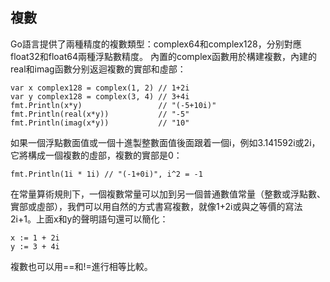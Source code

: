 ## 複數

Go語言提供了兩種精度的複數類型：complex64和complex128，分别對應float32和float64兩種浮點數精度。
內置的complex函數用於構建複數，內建的real和imag函數分别返迴複數的實部和虛部：

```
var x complex128 = complex(1, 2) // 1+2i
var y complex128 = complex(3, 4) // 3+4i
fmt.Println(x*y)                 // "(-5+10i)"
fmt.Println(real(x*y))           // "-5"
fmt.Println(imag(x*y))           // "10"
```

如果一個浮點數面值或一個十進製整數面值後面跟着一個i，例如3.141592i或2i，它將構成一個複數的虛部，複數的實部是0：

```
fmt.Println(1i * 1i) // "(-1+0i)", i^2 = -1
```

在常量算術規則下，一個複數常量可以加到另一個普通數值常量（整數或浮點數、實部或虛部），我們可以用自然的方式書寫複數，就像1+2i或與之等價的寫法2i+1。上面x和y的聲明語句還可以簡化：

```
x := 1 + 2i
y := 3 + 4i
```

複數也可以用==和!=進行相等比較。
